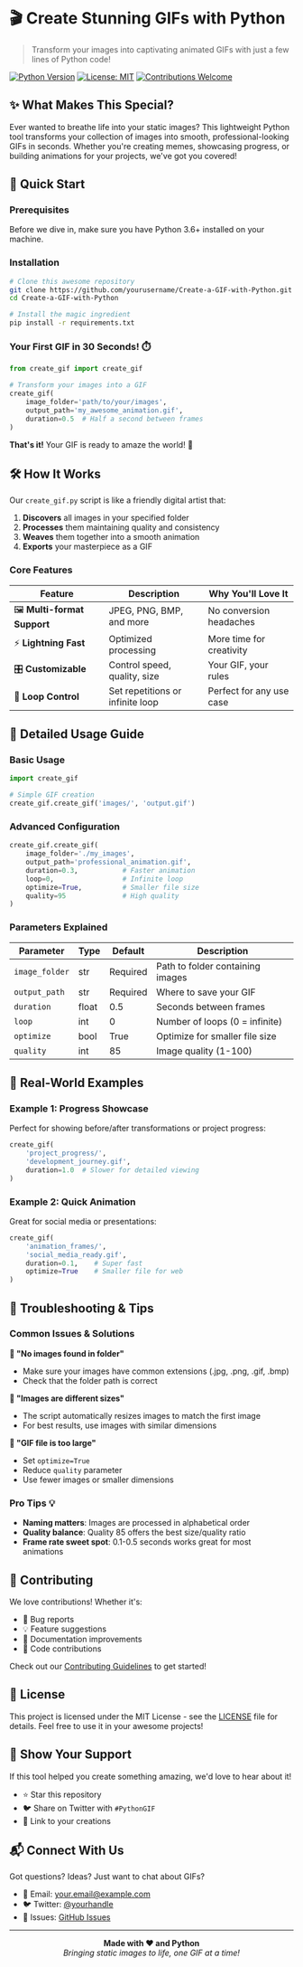 # 🎬 Create Stunning GIFs with Python

> Transform your images into captivating animated GIFs with just a few lines of Python code!

[![Python Version](https://img.shields.io/badge/python-3.6%2B-blue.svg)](https://python.org)
[![License: MIT](https://img.shields.io/badge/License-MIT-yellow.svg)](https://opensource.org/licenses/MIT)
[![Contributions Welcome](https://img.shields.io/badge/contributions-welcome-brightgreen.svg)](CONTRIBUTING.md)

## ✨ What Makes This Special?

Ever wanted to breathe life into your static images? This lightweight Python tool transforms your collection of images into smooth, professional-looking GIFs in seconds. Whether you're creating memes, showcasing progress, or building animations for your projects, we've got you covered!

## 🚀 Quick Start

### Prerequisites
Before we dive in, make sure you have Python 3.6+ installed on your machine.

### Installation
```bash
# Clone this awesome repository
git clone https://github.com/yourusername/Create-a-GIF-with-Python.git
cd Create-a-GIF-with-Python

# Install the magic ingredient
pip install -r requirements.txt
```

### Your First GIF in 30 Seconds! ⏱️

```python
from create_gif import create_gif

# Transform your images into a GIF
create_gif(
    image_folder='path/to/your/images',
    output_path='my_awesome_animation.gif',
    duration=0.5  # Half a second between frames
)
```

**That's it!** Your GIF is ready to amaze the world! 🎉

## 🛠️ How It Works

Our `create_gif.py` script is like a friendly digital artist that:

1. **Discovers** all images in your specified folder
2. **Processes** them maintaining quality and consistency
3. **Weaves** them together into a smooth animation
4. **Exports** your masterpiece as a GIF

### Core Features

| Feature | Description | Why You'll Love It |
|---------|-------------|-------------------|
| 🖼️ **Multi-format Support** | JPEG, PNG, BMP, and more | No conversion headaches |
| ⚡ **Lightning Fast** | Optimized processing | More time for creativity |
| 🎛️ **Customizable** | Control speed, quality, size | Your GIF, your rules |
| 🔄 **Loop Control** | Set repetitions or infinite loop | Perfect for any use case |

## 📖 Detailed Usage Guide

### Basic Usage
```python
import create_gif

# Simple GIF creation
create_gif.create_gif('images/', 'output.gif')
```

### Advanced Configuration
```python
create_gif.create_gif(
    image_folder='./my_images',
    output_path='professional_animation.gif',
    duration=0.3,           # Faster animation
    loop=0,                 # Infinite loop
    optimize=True,          # Smaller file size
    quality=95              # High quality
)
```

### Parameters Explained

| Parameter | Type | Default | Description |
|-----------|------|---------|-------------|
| `image_folder` | str | Required | Path to folder containing images |
| `output_path` | str | Required | Where to save your GIF |
| `duration` | float | 0.5 | Seconds between frames |
| `loop` | int | 0 | Number of loops (0 = infinite) |
| `optimize` | bool | True | Optimize for smaller file size |
| `quality` | int | 85 | Image quality (1-100) |

## 🎯 Real-World Examples

### Example 1: Progress Showcase
Perfect for showing before/after transformations or project progress:
```python
create_gif(
    'project_progress/',
    'development_journey.gif',
    duration=1.0  # Slower for detailed viewing
)
```

### Example 2: Quick Animation
Great for social media or presentations:
```python
create_gif(
    'animation_frames/',
    'social_media_ready.gif',
    duration=0.1,    # Super fast
    optimize=True    # Smaller file for web
)
```

## 🔧 Troubleshooting & Tips

### Common Issues & Solutions

**🚫 "No images found in folder"**
- Make sure your images have common extensions (.jpg, .png, .gif, .bmp)
- Check that the folder path is correct

**📏 "Images are different sizes"**
- The script automatically resizes images to match the first image
- For best results, use images with similar dimensions

**💾 "GIF file is too large"**
- Set `optimize=True`
- Reduce `quality` parameter
- Use fewer images or smaller dimensions

### Pro Tips 💡
- **Naming matters**: Images are processed in alphabetical order
- **Quality balance**: Quality 85 offers the best size/quality ratio
- **Frame rate sweet spot**: 0.1-0.5 seconds works great for most animations

## 🤝 Contributing

We love contributions! Whether it's:
- 🐛 Bug reports
- 💡 Feature suggestions  
- 📝 Documentation improvements
- 🔧 Code contributions

Check out our [Contributing Guidelines](CONTRIBUTING.md) to get started!

## 📜 License

This project is licensed under the MIT License - see the [LICENSE](LICENSE) file for details. Feel free to use it in your awesome projects!

## 🌟 Show Your Support

If this tool helped you create something amazing, we'd love to hear about it! 

- ⭐ Star this repository
- 🐦 Share on Twitter with `#PythonGIF`
- 🔗 Link to your creations

## 📬 Connect With Us

Got questions? Ideas? Just want to chat about GIFs?

- 📧 Email: your.email@example.com
- 🐦 Twitter: [@yourhandle](https://twitter.com/yourhandle)
- 💬 Issues: [GitHub Issues](https://github.com/yourusername/Create-a-GIF-with-Python/issues)

---

<div align="center">
  <strong>Made with ❤️ and Python</strong><br>
  <em>Bringing static images to life, one GIF at a time!</em>
</div>
